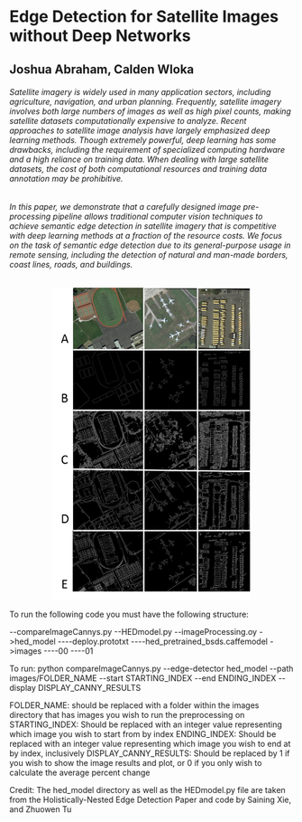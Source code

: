 # Edge Detection for Satellite Images without Deep Networks

## Joshua Abraham, Calden Wloka


###### Satellite imagery is widely used in many application sectors, including agriculture, navigation, and urban planning. Frequently, satellite imagery involves both large numbers of images as well as high pixel counts, making satellite datasets computationally expensive to analyze. Recent approaches to satellite image analysis have largely emphasized deep learning methods. Though extremely powerful, deep learning has some drawbacks, including the requirement of specialized computing hardware and a high reliance on training data. When dealing with large satellite datasets, the cost of both computational resources and training data annotation may be prohibitive.
###### In this paper, we demonstrate that a carefully designed image pre-processing pipeline allows traditional computer vision techniques to achieve semantic edge detection in satellite imagery that is competitive with deep learning methods at a fraction of the resource costs. We focus on the task of semantic edge detection due to its general-purpose usage in remote sensing, including the detection of natural and man-made borders, coast lines, roads, and buildings.



<p align="center">
  <img src="https://raw.githubusercontent.com/Josh-Abraham/EECS4422-SatelliteImagePreprocessing/master/Paper/stitch.png" width="350" title="hover text">
</p>


To run the following code you must have the following structure:

--compareImageCannys.py
--HEDmodel.py
--imageProcessing.oy
->hed_model
----deploy.prototxt
----hed_pretrained_bsds.caffemodel
->images
----00
----01


To run:
python compareImageCannys.py --edge-detector hed_model --path images/FOLDER_NAME --start STARTING_INDEX --end ENDING_INDEX --display DISPLAY_CANNY_RESULTS

FOLDER_NAME: should be replaced with a folder within the images directory that has images you wish to run the preprocessing on
STARTING_INDEX: Should be replaced with an integer value representing which image you wish to start from by index
ENDING_INDEX: Should be replaced with an integer value representing which image you wish to end at by index, inclusively
DISPLAY_CANNY_RESULTS: Should be replaced by 1 if you wish to show the image results and plot, or 0 if you only wish to calculate the average percent change

Credit:
The hed_model directory as well as the HEDmodel.py file are taken from the Holistically-Nested Edge Detection Paper and code by Saining Xie, and Zhuowen Tu


